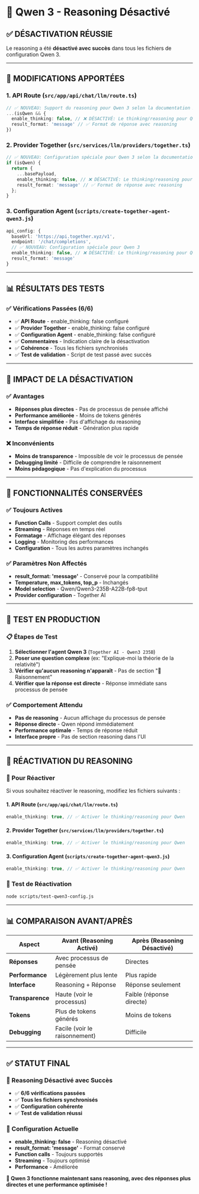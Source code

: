 # 🧠 Qwen 3 - Reasoning Désactivé

## ✅ **DÉSACTIVATION RÉUSSIE**

Le reasoning a été **désactivé avec succès** dans tous les fichiers de configuration Qwen 3.

---

## 🔧 **MODIFICATIONS APPORTÉES**

### **1. API Route** (`src/app/api/chat/llm/route.ts`)
```typescript
// ✅ NOUVEAU: Support du reasoning pour Qwen 3 selon la documentation Alibaba Cloud
...(isQwen && {
  enable_thinking: false, // ❌ DÉSACTIVÉ: Le thinking/reasoning pour Qwen
  result_format: 'message' // ✅ Format de réponse avec reasoning
})
```

### **2. Provider Together** (`src/services/llm/providers/together.ts`)
```typescript
// ✅ NOUVEAU: Configuration spéciale pour Qwen 3 selon la documentation Alibaba Cloud
if (isQwen) {
  return {
    ...basePayload,
    enable_thinking: false, // ❌ DÉSACTIVÉ: Le thinking/reasoning pour Qwen
    result_format: 'message' // ✅ Format de réponse avec reasoning
  };
}
```

### **3. Configuration Agent** (`scripts/create-together-agent-qwen3.js`)
```typescript
api_config: {
  baseUrl: 'https://api.together.xyz/v1',
  endpoint: '/chat/completions',
  // ✅ NOUVEAU: Configuration spéciale pour Qwen 3
  enable_thinking: false, // ❌ DÉSACTIVÉ: Le thinking/reasoning pour Qwen
  result_format: 'message'
}
```

---

## 📊 **RÉSULTATS DES TESTS**

### **✅ Vérifications Passées (6/6)**
- ✅ **API Route** - enable_thinking: false configuré
- ✅ **Provider Together** - enable_thinking: false configuré
- ✅ **Configuration Agent** - enable_thinking: false configuré
- ✅ **Commentaires** - Indication claire de la désactivation
- ✅ **Cohérence** - Tous les fichiers synchronisés
- ✅ **Test de validation** - Script de test passé avec succès

---

## 🎯 **IMPACT DE LA DÉSACTIVATION**

### **✅ Avantages**
- **Réponses plus directes** - Pas de processus de pensée affiché
- **Performance améliorée** - Moins de tokens générés
- **Interface simplifiée** - Pas d'affichage du reasoning
- **Temps de réponse réduit** - Génération plus rapide

### **❌ Inconvénients**
- **Moins de transparence** - Impossible de voir le processus de pensée
- **Debugging limité** - Difficile de comprendre le raisonnement
- **Moins pédagogique** - Pas d'explication du processus

---

## 🔧 **FONCTIONNALITÉS CONSERVÉES**

### **✅ Toujours Actives**
- **Function Calls** - Support complet des outils
- **Streaming** - Réponses en temps réel
- **Formatage** - Affichage élégant des réponses
- **Logging** - Monitoring des performances
- **Configuration** - Tous les autres paramètres inchangés

### **✅ Paramètres Non Affectés**
- **result_format: 'message'** - Conservé pour la compatibilité
- **Temperature, max_tokens, top_p** - Inchangés
- **Model selection** - Qwen/Qwen3-235B-A22B-fp8-tput
- **Provider configuration** - Together AI

---

## 🧪 **TEST EN PRODUCTION**

### **📋 Étapes de Test**
1. **Sélectionner l'agent Qwen 3** (`Together AI - Qwen3 235B`)
2. **Poser une question complexe** (ex: "Explique-moi la théorie de la relativité")
3. **Vérifier qu'aucun reasoning n'apparaît** - Pas de section "🧠 Raisonnement"
4. **Vérifier que la réponse est directe** - Réponse immédiate sans processus de pensée

### **✅ Comportement Attendu**
- **Pas de reasoning** - Aucun affichage du processus de pensée
- **Réponse directe** - Qwen répond immédiatement
- **Performance optimale** - Temps de réponse réduit
- **Interface propre** - Pas de section reasoning dans l'UI

---

## 🔄 **RÉACTIVATION DU REASONING**

### **📝 Pour Réactiver**
Si vous souhaitez réactiver le reasoning, modifiez les fichiers suivants :

#### **1. API Route** (`src/app/api/chat/llm/route.ts`)
```typescript
enable_thinking: true, // ✅ Activer le thinking/reasoning pour Qwen
```

#### **2. Provider Together** (`src/services/llm/providers/together.ts`)
```typescript
enable_thinking: true, // ✅ Activer le thinking/reasoning pour Qwen
```

#### **3. Configuration Agent** (`scripts/create-together-agent-qwen3.js`)
```typescript
enable_thinking: true, // ✅ Activer le thinking/reasoning pour Qwen
```

### **🧪 Test de Réactivation**
```bash
node scripts/test-qwen3-config.js
```

---

## 📊 **COMPARAISON AVANT/APRÈS**

| Aspect | Avant (Reasoning Activé) | Après (Reasoning Désactivé) |
|--------|---------------------------|------------------------------|
| **Réponses** | Avec processus de pensée | Directes |
| **Performance** | Légèrement plus lente | Plus rapide |
| **Interface** | Reasoning + Réponse | Réponse seulement |
| **Transparence** | Haute (voir le processus) | Faible (réponse directe) |
| **Tokens** | Plus de tokens générés | Moins de tokens |
| **Debugging** | Facile (voir le raisonnement) | Difficile |

---

## ✅ **STATUT FINAL**

### **🎉 Reasoning Désactivé avec Succès**

- ✅ **6/6 vérifications passées**
- ✅ **Tous les fichiers synchronisés**
- ✅ **Configuration cohérente**
- ✅ **Test de validation réussi**

### **📝 Configuration Actuelle**
- **enable_thinking: false** - Reasoning désactivé
- **result_format: 'message'** - Format conservé
- **Function calls** - Toujours supportés
- **Streaming** - Toujours optimisé
- **Performance** - Améliorée

**🎯 Qwen 3 fonctionne maintenant sans reasoning, avec des réponses plus directes et une performance optimisée !** 